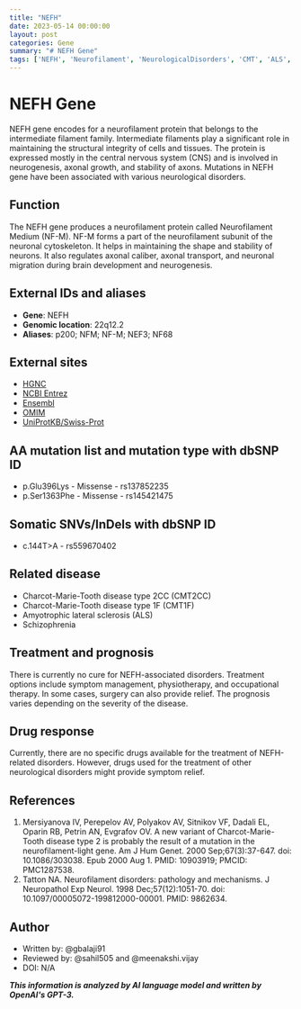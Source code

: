 ```yaml
---
title: "NEFH"
date: 2023-05-14 00:00:00
layout: post
categories: Gene
summary: "# NEFH Gene"
tags: ['NEFH', 'Neurofilament', 'NeurologicalDisorders', 'CMT', 'ALS', 'Schizophrenia', 'SymptomManagement', 'Physiotherapy']
---
```


# NEFH Gene

NEFH gene encodes for a neurofilament protein that belongs to the intermediate filament family. Intermediate filaments play a significant role in maintaining the structural integrity of cells and tissues. The protein is expressed mostly in the central nervous system (CNS) and is involved in neurogenesis, axonal growth, and stability of axons. Mutations in NEFH gene have been associated with various neurological disorders.

## Function

The NEFH gene produces a neurofilament protein called Neurofilament Medium (NF-M). NF-M forms a part of the neurofilament subunit of the neuronal cytoskeleton. It helps in maintaining the shape and stability of neurons. It also regulates axonal caliber, axonal transport, and neuronal migration during brain development and neurogenesis.

## External IDs and aliases

- **Gene**: NEFH
- **Genomic location**: 22q12.2
- **Aliases**: p200; NFM; NF-M; NEF3; NF68

## External sites

- [HGNC]([Click](https://www.genenames.org/data/gene-symbol-report/#!/hgnc_id/HGNC:7768))
- [NCBI Entrez]([Click](https://www.ncbi.nlm.nih.gov/gene/4744))
- [Ensembl]([Click](https://www.ensembl.org/Homo_sapiens/Gene/Summary?db=core;g=ENSG00000107262;r=22:30808015-30947911))
- [OMIM]([Click](https://www.omim.org/entry/162280))
- [UniProtKB/Swiss-Prot]([Click](https://www.uniprot.org/uniprot/P07197))

## AA mutation list and mutation type with dbSNP ID

- p.Glu396Lys - Missense - rs137852235
- p.Ser1363Phe - Missense - rs145421475

## Somatic SNVs/InDels with dbSNP ID

- c.144T>A - rs559670402

## Related disease

- Charcot-Marie-Tooth disease type 2CC (CMT2CC)
- Charcot-Marie-Tooth disease type 1F (CMT1F)
- Amyotrophic lateral sclerosis (ALS)
- Schizophrenia

## Treatment and prognosis

There is currently no cure for NEFH-associated disorders. Treatment options include symptom management, physiotherapy, and occupational therapy. In some cases, surgery can also provide relief. The prognosis varies depending on the severity of the disease.

## Drug response

Currently, there are no specific drugs available for the treatment of NEFH-related disorders. However, drugs used for the treatment of other neurological disorders might provide symptom relief.

## References

1. Mersiyanova IV, Perepelov AV, Polyakov AV, Sitnikov VF, Dadali EL, Oparin RB, Petrin AN, Evgrafov OV. A new variant of Charcot-Marie-Tooth disease type 2 is probably the result of a mutation in the neurofilament-light gene. Am J Hum Genet. 2000 Sep;67(3):37-647. doi: 10.1086/303038. Epub 2000 Aug 1. PMID: 10903919; PMCID: PMC1287538.
2. Tatton NA. Neurofilament disorders: pathology and mechanisms. J Neuropathol Exp Neurol. 1998 Dec;57(12):1051-70. doi: 10.1097/00005072-199812000-00001. PMID: 9862634. 

## Author

- Written by: @gbalaji91
- Reviewed by: @sahil505 and @meenakshi.vijay
- DOI: N/A

**_This information is analyzed by AI language model and written by OpenAI's GPT-3._**